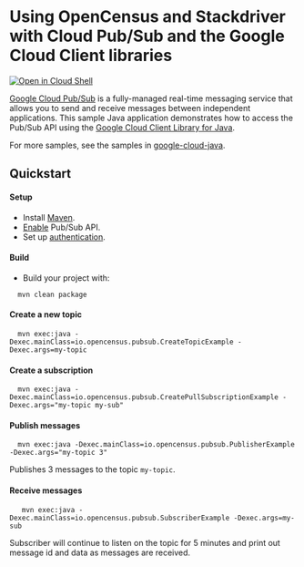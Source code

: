 # Using OpenCensus and Stackdriver with Cloud Pub/Sub and the Google Cloud Client libraries

<a href="https://console.cloud.google.com/cloudshell/open?git_repo=https://github.com/GoogleCloudPlatform/java-docs-samples&page=editor&open_in_editor=pubsub/cloud-client/README.md">
<img alt="Open in Cloud Shell" src ="http://gstatic.com/cloudssh/images/open-btn.png"></a>

[Google Cloud Pub/Sub][pubsub] is a fully-managed real-time messaging service that allows you to
send and receive messages between independent applications.
This sample Java application demonstrates how to access the Pub/Sub API using
the [Google Cloud Client Library for Java][google-cloud-java].

[pubsub]: https://cloud.google.com/pubsub/
[google-cloud-java]: https://github.com/GoogleCloudPlatform/google-cloud-java

For more samples, see the samples in
[google-cloud-java](https://github.com/GoogleCloudPlatform/google-cloud-java/tree/master/google-cloud-examples/src/main/java/com/google/cloud/examples/pubsub).

## Quickstart

#### Setup
- Install [Maven](http://maven.apache.org/).
- [Enable](https://console.cloud.google.com/apis/api/pubsub.googleapis.com/overview) Pub/Sub API.
- Set up [authentication](https://cloud.google.com/docs/authentication/getting-started).

#### Build
- Build your project with:
```
  mvn clean package
```

#### Create a new topic
```
  mvn exec:java -Dexec.mainClass=io.opencensus.pubsub.CreateTopicExample -Dexec.args=my-topic
```

#### Create a subscription
```
  mvn exec:java -Dexec.mainClass=io.opencensus.pubsub.CreatePullSubscriptionExample -Dexec.args="my-topic my-sub"
```

#### Publish messages
```
  mvn exec:java -Dexec.mainClass=io.opencensus.pubsub.PublisherExample -Dexec.args="my-topic 3"
```
Publishes 3 messages to the topic `my-topic`.

#### Receive messages
```
   mvn exec:java -Dexec.mainClass=io.opencensus.pubsub.SubscriberExample -Dexec.args=my-sub
```
Subscriber will continue to listen on the topic for 5 minutes and print out message id and data as messages are received.


